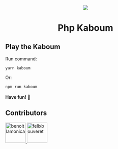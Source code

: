 <p align="center">
  <img src="https://media.tenor.com/images/8d8a46b69984a42dab33c69a3155b50a/tenor.gif">
</p>

<h1 align="center">Php Kaboum</h1>


## Play the Kaboum

Run command:
<br>

`yarn kaboum`

Or:
<br>

`npm run kaboum`
<br>
<br>
<strong>Have fun! 🎉</strong>


<h2>Contributors</h2>
<a href="https://github.com/benoitlamonica">
  <img src="https://avatars2.githubusercontent.com/u/35692908?s=460&u=b5fb2082fafedc89bf994daf595cdd1a2236be40&v=4" width="64px" alt="benoitlamonica"/>
</a>
<a href="https://github.com/felixbouveret">
  <img src="https://avatars0.githubusercontent.com/u/35692793?s=460&u=7f268540885ef6b149ad2bdd9d166cf84e28e42c&v=4" width="64px" alt="felixbouveret"/>
</a>
